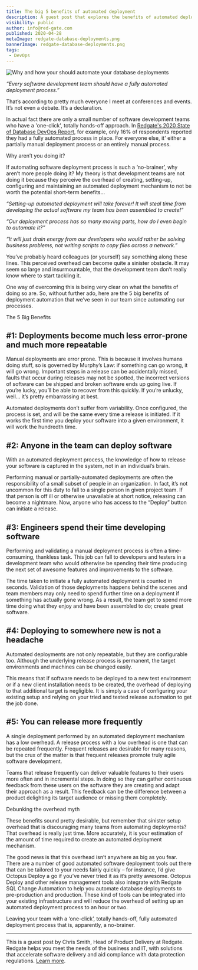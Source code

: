 ```yaml
---
title: The big 5 benefits of automated deployment
description: A guest post that explores the benefits of automated deployments.
visibility: public
author: info@red-gate.com
published: 2020-04-28
metaImage: redgate-database-deployments.png
bannerImage: redgate-database-deployments.png
tags:
 - DevOps
---
```


![Why and how your should automate your database deployments](redgate-logo.png)

*“Every software development team should have a fully automated deployment process.”*

That’s according to pretty much everyone I meet at conferences and events. It’s not even a debate. It’s a declaration.

In actual fact there are only a small number of software development teams who have a 'one-click', totally hands-off approach. In [Redgate's 2020 State of Database DevOps Report](https://www.red-gate.com/solutions/database-devops/report-2020-2), for example, only 16% of respondents reported they had a fully automated process in place. For everyone else, it' either a partially manual deployment process or an entirely manual process.

Why aren’t you doing it?

If automating software deployment process is such a ‘no-brainer’, why aren’t more people doing it? My theory is that development teams are not doing it because they perceive the overhead of creating, setting-up, configuring and maintaining an automated deployment mechanism to not be worth the potential short-term benefits…

*“Setting-up automated deployment will take forever! It will steal time from developing the actual software my team has been assembled to create!”*

*“Our deployment process has so many moving parts, how do I even begin to automate it?”*

*“It will just drain energy from our developers who would rather be solving business problems, not writing scripts to copy files across a network.”*

You’ve probably heard colleagues (or yourself) say something along these lines. This perceived overhead can become quite a sinister obstacle. It may seem so large and insurmountable, that the development team don’t really know where to start tackling it.

One way of overcoming this is being very clear on what the benefits of doing so are. So, without further ado, here are the 5 big benefits of deployment automation that we’ve seen in our team since automating our processes.

The 5 Big Benefits

## #1: Deployments become much less error-prone and much more repeatable
Manual deployments are error prone. This is because it involves humans doing stuff, so is governed by Murphy’s Law: if something can go wrong, it will go wrong. Important steps in a release can be accidentally missed, faults that occur during releases may not be spotted, the incorrect versions of software can be shipped and broken software ends up going live. If you’re lucky, you’ll be able to recover from this quickly. If you’re unlucky, well… it’s pretty embarrassing at best.

Automated deployments don’t suffer from variability. Once configured, the process is set, and will be the same every time a release is initiated. If it works the first time you deploy your software into a given environment, it will work the hundredth time.

## #2: Anyone in the team can deploy software
With an automated deployment process, the knowledge of how to release your software is captured in the system, not in an individual’s brain.

Performing manual or partially-automated deployments are often the responsibility of a small subset of people in an organization. In fact, it’s not uncommon for this duty to fall to a single person in given project team. If that person is off ill or otherwise unavailable at short notice, releasing can become a nightmare. Now, anyone who has access to the “Deploy” button can initiate a release.

## #3: Engineers spend their time developing software
Performing and validating a manual deployment process is often a time-consuming, thankless task. This job can fall to developers and testers in a development team who would otherwise be spending their time producing the next set of awesome features and improvements to the software.

The time taken to initiate a fully automated deployment is counted in seconds. Validation of those deployments happens behind the scenes and team members may only need to spend further time on a deployment if something has actually gone wrong. As a result, the team get to spend more time doing what they enjoy and have been assembled to do; create great software.

## #4: Deploying to somewhere new is not a headache
Automated deployments are not only repeatable, but they are configurable too. Although the underlying release process is permanent, the target environments and machines can be changed easily.

This means that if software needs to be deployed to a new test environment or if a new client installation needs to be created, the overhead of deploying to that additional target is negligible. It is simply a case of configuring your existing setup and relying on your tried and tested release automation to get the job done.

## #5: You can release more frequently

A single deployment performed by an automated deployment mechanism has a low overhead. A release process with a low overhead is one that can be repeated frequently. Frequent releases are desirable for many reasons, but the crux of the matter is that frequent releases promote truly agile software development.

Teams that release frequently can deliver valuable features to their users more often and in incremental steps. In doing so they can gather continuous feedback from these users on the software they are creating and adapt their approach as a result. This feedback can be the difference between a product delighting its target audience or missing them completely.

Debunking the overhead myth

These benefits sound pretty desirable, but remember that sinister setup overhead that is discouraging many teams from automating deployments? That overhead is really just time. More accurately, it is your estimation of the amount of time required to create an automated deployment mechanism.

The good news is that this overhead isn’t anywhere as big as you fear. There are a number of good automated software deployment tools out there that can be tailored to your needs fairly quickly – for instance, I’d give Octopus Deploy a go if you’ve never tried it as it’s pretty awesome. Octopus Deploy and other release management tools also integrate with Redgate SQL Change Automation to help you automate database deployments to pre-production and production. These kind of tools can be integrated into your existing infrastructure and will reduce the overhead of setting up an automated deployment process to an hour or two.

Leaving your team with a ‘one-click’, totally hands-off, fully automated deployment process that is, apparently, a no-brainer.

---

This is a guest post by Chris Smith, Head of Product Delivery at Redgate. Redgate helps you meet the needs of the business and IT, with solutions that accelerate software delivery and aid compliance with data protection regulations. [Learn more](https://www.red-gate.com/).
